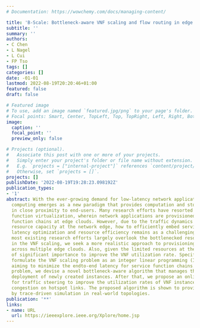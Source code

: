 ```yaml
---
# Documentation: https://wowchemy.com/docs/managing-content/

title: 'B-Scale: Bottleneck-aware VNF scaling and flow routing in edge clouds'
subtitle: ''
summary: ''
authors:
- C Chen
- L Nagel
- L Cui
- FP Tso
tags: []
categories: []
date: -01-01
lastmod: 2022-08-19T20:20:46+01:00
featured: false
draft: false

# Featured image
# To use, add an image named `featured.jpg/png` to your page's folder.
# Focal points: Smart, Center, TopLeft, Top, TopRight, Left, Right, BottomLeft, Bottom, BottomRight.
image:
  caption: ''
  focal_point: ''
  preview_only: false

# Projects (optional).
#   Associate this post with one or more of your projects.
#   Simply enter your project's folder or file name without extension.
#   E.g. `projects = ["internal-project"]` references `content/project/deep-learning/index.md`.
#   Otherwise, set `projects = []`.
projects: []
publishDate: '2022-08-19T19:28:23.098192Z'
publication_types:
- '1'
abstract: With the ever-growing demand for low-latency network applications, edge
  computing emerges as a new paradigm that provides computation and storage resources
  in close proximity to end-users. Many research efforts have resorted to network
  function virtualization, wherein network applications are provisioned as service
  function chains at edge clouds. However, due to the traffic dynamics and limited
  resource capacity at the network edge, how to efficiently embed service chains with
  latency optimization and resource efficiency remains as a challenging problem. As
  most existing research efforts largely overlook the bottlenecked resources of VNFs
  in the VNF scaling, we seek a more realistic approach to provisioning VNF instances
  across multiple edge clouds. Also, given the limited resources at the edge, it is
  of significant importance to improve the VNF utilization rate. Specifically, we
  formulate the VNF scaling problem as an integer linear programming (ILP) problem,
  aiming to minimize the endto-end latency for service function chains. To solve this
  problem, we devise a novel bottleneck-aware algorithm that manages the number and
  deployment of newly created instances. After that, we propose an online algorithm
  for traffic steering to improve the utilization rates of VNF instances and avoid
  congestion on hotspot links. The proposed algorithm is shown to provide good performance
  by trace-driven simulation in real-world topologies.
publication: '**'
links:
- name: URL
  url: https://ieeexplore.ieee.org/Xplore/home.jsp
---
```


